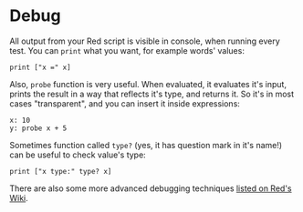 # Debug

All output from your Red script is visible in console, when running every test. You can `print` what you want, for example words' values:

```red
print ["x =" x]
```

Also, `probe` function is very useful. When evaluated, it evaluates it's input, prints the result in a way that reflects it's type, and returns it. So it's in most cases "transparent", and you can insert it inside expressions:

```red
x: 10
y: probe x + 5
```

Sometimes function called `type?` (yes, it has question mark in it's name!) can be useful to check value's type:

```red
print ["x type:" type? x]
```

There are also some more advanced debugging techniques [listed on Red's Wiki](https://github.com/red/red/wiki/%5BDOC%5D-Debugging).
